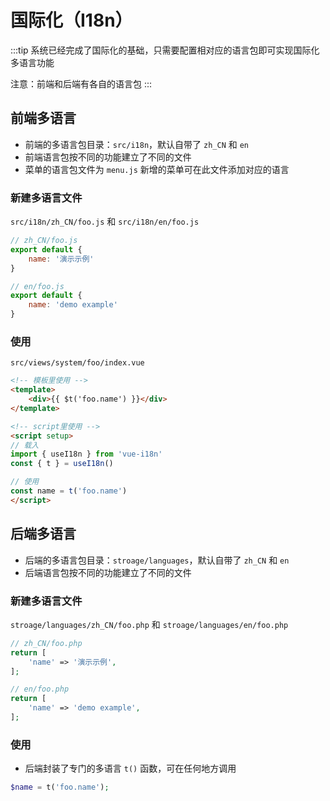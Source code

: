# 国际化（I18n）

:::tip
系统已经完成了国际化的基础，只需要配置相对应的语言包即可实现国际化多语言功能

注意：前端和后端有各自的语言包
:::

## 前端多语言

- 前端的多语言包目录：`src/i18n`，默认自带了 `zh_CN` 和 `en`
- 前端语言包按不同的功能建立了不同的文件
- 菜单的语言包文件为 `menu.js` 新增的菜单可在此文件添加对应的语言

### 新建多语言文件

`src/i18n/zh_CN/foo.js` 和 `src/i18n/en/foo.js`

```js
// zh_CN/foo.js
export default {
    name: '演示示例'
}

// en/foo.js
export default {
    name: 'demo example'
}
```

### 使用
`src/views/system/foo/index.vue`
```html
<!-- 模板里使用 -->
<template>
    <div>{{ $t('foo.name') }}</div>
</template>

<!-- script里使用 -->
<script setup>
// 载入
import { useI18n } from 'vue-i18n'
const { t } = useI18n()

// 使用
const name = t('foo.name')
</script>
```

## 后端多语言

- 后端的多语言包目录：`stroage/languages`，默认自带了 `zh_CN` 和 `en`
- 后端语言包按不同的功能建立了不同的文件

### 新建多语言文件

`stroage/languages/zh_CN/foo.php` 和 `stroage/languages/en/foo.php`

```php
// zh_CN/foo.php
return [
    'name' => '演示示例',
];

// en/foo.php
return [
    'name' => 'demo example',
];
```

### 使用
- 后端封装了专门的多语言 `t()` 函数，可在任何地方调用

```php
$name = t('foo.name');
```
